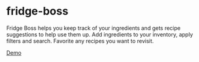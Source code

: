 # fridge-boss

Fridge Boss helps you keep track of your ingredients and gets recipe suggestions to help use them up.
Add ingredients to your inventory, apply filters and search.
Favorite any recipes you want to revisit.

<a href="https://fridge-boss.herokuapp.com/recipes">Demo</a>
